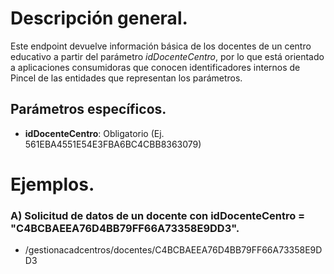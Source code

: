 # Descripción general.

Este endpoint devuelve información básica de los docentes de un centro educativo a partir del parámetro _idDocenteCentro_, por lo que está orientado a aplicaciones consumidoras que conocen identificadores internos de Pincel de las entidades que representan los parámetros.

## Parámetros específicos.

* **idDocenteCentro**: Obligatorio (Ej. 561EBA4551E54E3FBA6BC4CBB8363079)

# Ejemplos.
### A) Solicitud de datos de un docente con idDocenteCentro = "C4BCBAEEA76D4BB79FF66A73358E9DD3".
* /gestionacadcentros/docentes/C4BCBAEEA76D4BB79FF66A73358E9DD3



